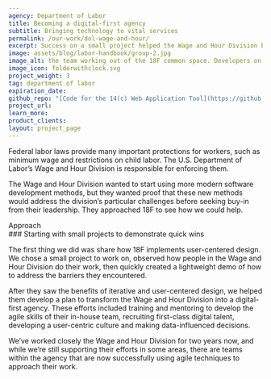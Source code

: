 ```yaml
---
agency: Department of Labor
title: Becoming a digital-first agency
subtitle: Bringing technology to vital services
permalink: /our-work/dol-wage-and-hour/
excerpt: Success on a small project helped the Wage and Hour Division begin transforming into a digital-first agency.
image: assets/blog/labor-handbook/group-2.jpg
image_alt: the team working out of the 18F common space. Developers on the left. Investigators (users) and product owners talking about needs on the right. Taped to the windows are the progress boards (Backlog, Current, Done).
image_icon: folderwithclock.svg
project_weight: 3
tag: department of labor
expiration_date:
github_repo: "[Code for the 14(c) Web Application Tool](https://github.com/18F/dol-whd-14c)"
project_url:
learn_more:
product_clients:
layout: project_page
---
```


Federal labor laws provide many important protections for workers, such
as minimum wage and restrictions on child labor. The U.S. Department of
Labor’s Wage and Hour Division is responsible for enforcing them.

The Wage and Hour Division wanted to start using more modern software
development methods, but they wanted proof that these new methods would
address the division’s particular challenges before seeking buy-in from
their leadership. They approached 18F to see how we could help.

<div class="case-study-preheader margin-top-6">Approach</div>
### Starting with small projects to demonstrate quick wins

The first thing we did was share how 18F implements user-centered
design. We chose a small project to work on, observed how people in the
Wage and Hour Division do their work, then quickly created a lightweight
demo of how to address the barriers they encountered.

After they saw the benefits of iterative and user-centered design, we
helped them develop a plan to transform the Wage and Hour Division into
a digital-first agency. These efforts included training and mentoring to
develop the agile skills of their in-house team, recruiting first-class
digital talent, developing a user-centric culture and making
data-influenced decisions.

We’ve worked closely the Wage and Hour Division for two years now, and
while we’re still supporting their efforts in some areas, there are
teams within the agency that are now successfully using agile techniques
to approach their work.
